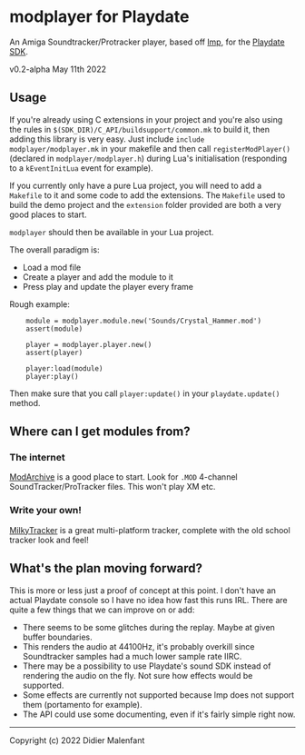 # modplayer for Playdate

An Amiga Soundtracker/Protracker player, based off [lmp](https://github.com/evansm7/lmp), for the [Playdate SDK](https://play.date/dev/).

v0.2-alpha May 11th 2022


## Usage

If you're already using C extensions in your project and you're also using the rules in `$(SDK_DIR)/C_API/buildsupport/common.mk` to build it, then adding this library is very easy. Just include `include modplayer/modplayer.mk` in your makefile and then call `registerModPlayer()` (declared in `modplayer/modplayer.h`) during Lua's initialisation (responding to a `kEventInitLua` event for example).

If you currently only have a pure Lua project, you will need to add a `Makefile` to it and some code to add the extensions. The `Makefile` used to build the demo project and the `extension` folder provided are both a very good places to start.

`modplayer` should then be available in your Lua project.

The overall paradigm is:

 * Load a mod file
 * Create a player and add the module to it
 * Press play and update the player every frame

Rough example:

~~~
	module = modplayer.module.new('Sounds/Crystal_Hammer.mod')
	assert(module)

	player = modplayer.player.new()
	assert(player)
	
	player:load(module)
	player:play()
~~~

Then make sure that you call `player:update()` in your `playdate.update()` method.


## Where can I get modules from?

### The internet

[ModArchive](https://modarchive.org/) is a good place to start.  Look for `.MOD` 4-channel SoundTracker/ProTracker files.  This won't play XM etc.

### Write your own!

[MilkyTracker](https://milkytracker.org) is a great multi-platform tracker, complete with the old school tracker look and feel!


## What's the plan moving forward?

This is more or less just a proof of concept at this point. I don't have an actual Playdate console so I have no idea how fast this runs IRL. There are quite a few things that we can improve on or add:

 * There seems to be some glitches during the replay. Maybe at given buffer boundaries.
 * This renders the audio at 44100Hz, it's probably overkill since Soundtracker samples had a much lower sample rate IIRC.
 * There may be a possibility to use Playdate's sound SDK instead of rendering the audio on the fly. Not sure how effects would be supported.
 * Some effects are currently not supported because lmp does not support them (portamento for example).
 * The API could use some documenting, even if it's fairly simple right now.
 

* * *

Copyright (c) 2022 Didier Malenfant
